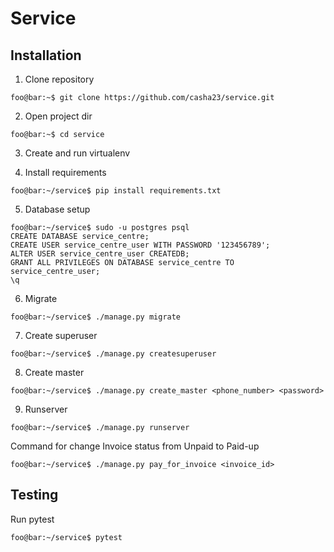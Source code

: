 # Service

## Installation

1. Clone repository

```console
foo@bar:~$ git clone https://github.com/casha23/service.git
```

2. Open project dir

```console
foo@bar:~$ cd service
```

3. Create and run virtualenv

4. Install requirements

```console
foo@bar:~/service$ pip install requirements.txt
```

5. Database setup

```console
foo@bar:~/service$ sudo -u postgres psql
CREATE DATABASE service_centre;
CREATE USER service_centre_user WITH PASSWORD '123456789';
ALTER USER service_centre_user CREATEDB;
GRANT ALL PRIVILEGES ON DATABASE service_centre TO service_centre_user;
\q

```

6. Migrate

```console
foo@bar:~/service$ ./manage.py migrate
```

7. Create superuser

```console
foo@bar:~/service$ ./manage.py createsuperuser
```

8. Create master

```console
foo@bar:~/service$ ./manage.py create_master <phone_number> <password>
```

9. Runserver

```console
foo@bar:~/service$ ./manage.py runserver
```

Command for change Invoice status from Unpaid to Paid-up

```console
foo@bar:~/service$ ./manage.py pay_for_invoice <invoice_id>
```

## Testing

Run pytest

```console
foo@bar:~/service$ pytest
```
